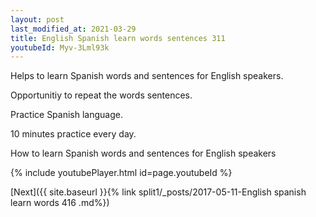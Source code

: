 ```yaml
---
layout: post
last_modified_at: 2021-03-29
title: English Spanish learn words sentences 311 
youtubeId: Myv-3Lml93k
---
```

 
 
Helps to learn Spanish words and sentences for English speakers.

Opportunitiy to repeat the words sentences. 

Practice Spanish language. 
 
10 minutes practice every day. 
 
How to learn Spanish words and sentences for English speakers 
 
{% include youtubePlayer.html id=page.youtubeId %}
 
 
[Next]({{ site.baseurl }}{% link  split1/_posts/2017-05-11-English spanish learn words 416 .md%})
 
